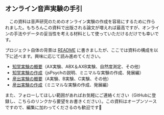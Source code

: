## オンライン音声実験の手引

　この資料は音声研究のためのオンライン実験の作成を容易にするために作られました。もちろんこの資料で出版される論文が増えれば最高ですが、オンラインの手法やデータの妥当性を考える材料として使っていただけるだけでも幸いです。

プロジェクト自体の背景は [README](https://github.com/cool-atami/online-audio-experiment) に書きましたが、ここでは資料の構成を以下に述べます。興味に応じて読み進めてください。

- [知覚実験の概要]()（AX実験、ABX＆AXB実験、自然度測定、その他）
- [知覚実験の作成]()（jsPsychの説明、ミニマルな実験の作成、発展編）
- [産出実験の概要]()（A実験、B実験、C実験、その他）
- [産出実験の作成]()（ミニマルな実験の作成、発展編）

また、フォローしてほしい範囲があればお気軽にご連絡ください（GitHubに登録し、こちらのリンクから要望をお書きください）。この資料はオープンソースですので、編集に加わってくださるのも歓迎です🤗

